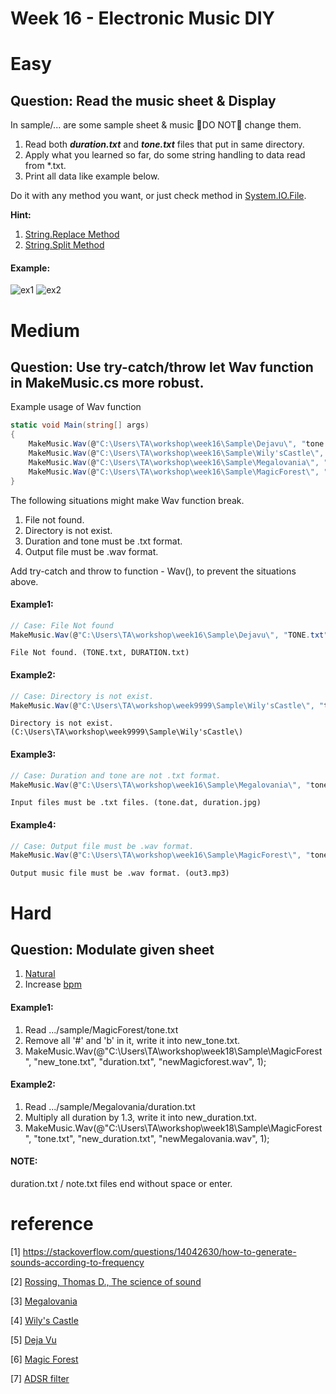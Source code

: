# Week 16 - Electronic Music DIY

# Easy 
## Question: Read the music sheet & Display
In sample/... are some sample sheet & music :rotating_light:DO NOT:rotating_light: change them. 

1. Read both ***duration.txt*** and ***tone.txt*** files that put in same directory.
2. Apply what you learned so far, do some string handling to data read from *.txt.
3. Print all data like example below.

Do it with any method you want, or just check method in [System.IO.File](https://docs.microsoft.com/en-us/dotnet/api/system.io.file?view=net-5.0).

**Hint:** 

1. [String.Replace Method](https://docs.microsoft.com/en-us/dotnet/api/system.string.replace?view=net-5.0)
2. [String.Split Method](https://docs.microsoft.com/en-us/dotnet/api/system.string.split?view=net-5.0)

#### Example:
![ex1](https://imgur.com/5P3qRQ7.jpg) ![ex2](https://imgur.com/hArRax6.jpg)
# Medium 
## Question: Use try-catch/throw let Wav function in MakeMusic.cs more robust.

Example usage of Wav function

```C#
static void Main(string[] args)
{
    MakeMusic.Wav(@"C:\Users\TA\workshop\week16\Sample\Dejavu\", "tone.txt", "duration.txt", "out0.wav");
    MakeMusic.Wav(@"C:\Users\TA\workshop\week16\Sample\Wily'sCastle\", "tone.txt", "duration.txt", "out1.wav", 1);
    MakeMusic.Wav(@"C:\Users\TA\workshop\week16\Sample\Megalovania\", "tone.txt", "duration.txt", "out2.wav", 2);
    MakeMusic.Wav(@"C:\Users\TA\workshop\week16\Sample\MagicForest\", "tone.txt", "duration.txt", "out3.wav", 3);
}
```

The following situations might make Wav function break.

1. File not found.
2. Directory is not exist.
3. Duration and tone must be .txt format.
4. Output file must be .wav format.

Add try-catch and throw to function - Wav(), to prevent the situations above.

#### Example1:
```C#
// Case: File Not found
MakeMusic.Wav(@"C:\Users\TA\workshop\week16\Sample\Dejavu\", "TONE.txt", "DURATION.txt", "out0.wav");
```
```
File Not found. (TONE.txt, DURATION.txt)
```
#### Example2:
```C#
// Case: Directory is not exist.
MakeMusic.Wav(@"C:\Users\TA\workshop\week9999\Sample\Wily'sCastle\", "tone.txt", "duration.txt", "out1.wav", 1);
```
```
Directory is not exist. (C:\Users\TA\workshop\week9999\Sample\Wily'sCastle\)
```         
#### Example3:
```C#
// Case: Duration and tone are not .txt format.
MakeMusic.Wav(@"C:\Users\TA\workshop\week16\Sample\Megalovania\", "tone.dat", "duration.jpg", "out2.wav", 2);
```
```
Input files must be .txt files. (tone.dat, duration.jpg)
```
#### Example4:
```C#
// Case: Output file must be .wav format.
MakeMusic.Wav(@"C:\Users\TA\workshop\week16\Sample\MagicForest\", "tone.txt", "duration.txt", "out3.mp3", 3);
```
```
Output music file must be .wav format. (out3.mp3)
```            
# Hard
## Question: Modulate given sheet
1. [Natural](https://zh.wikipedia.org/wiki/%E8%BF%98%E5%8E%9F%E5%8F%B7)
2. Increase [bpm](https://zh.wikipedia.org/wiki/%E9%80%9F%E5%BA%A6_(%E9%9F%B3%E6%A8%82))

#### Example1:
1. Read .../sample/MagicForest/tone.txt
2. Remove all '#' and 'b' in it, write it into new_tone.txt.
3. MakeMusic.Wav(@"C:\Users\TA\workshop\week18\Sample\MagicForest\", "new_tone.txt", "duration.txt", "newMagicforest.wav", 1);

#### Example2:
1. Read .../sample/Megalovania/duration.txt
2. Multiply all duration by 1.3, write it into new_duration.txt.
3. MakeMusic.Wav(@"C:\Users\TA\workshop\week18\Sample\MagicForest\", "tone.txt", "new_duration.txt", "newMegalovania.wav", 1);

#### NOTE:
duration.txt / note.txt files end without space or enter.

# reference
[1] https://stackoverflow.com/questions/14042630/how-to-generate-sounds-according-to-frequency

[2] [Rossing, Thomas D., The science of sound](https://ntu.primo.exlibrisgroup.com/discovery/fulldisplay?docid=alma991002261069704786&context=L&vid=886NTU_INST:886NTU_INST&lang=en&search_scope=MyInst_and_CI&adaptor=Local%20Search%20Engine&tab=Everything&query=any,contains,The%20science%20of%20sound&offset=0)

[3] [Megalovania](https://musescore.com/user/3095931/scores/1287966)

[4] [Wily's Castle](https://musescore.com/user/8853446/scores/4256311)

[5] [Deja Vu](https://musescore.com/user/26506551/scores/4835692)

[6] [Magic Forest](https://www.poppiano.org/en/sheet/?id=8466)

[7] [ADSR filter](https://www.wikiaudio.org/adsr-envelope/#:~:text=An%20ADSR%20envelope%20is%20a,often%20its%20loudness%20over%20time.)

